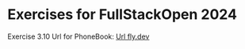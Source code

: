# Exercises for FullStackOpen 2024

Exercise 3.10 Url for PhoneBook: [Url fly.dev](https://phonebookback.fly.dev/)
